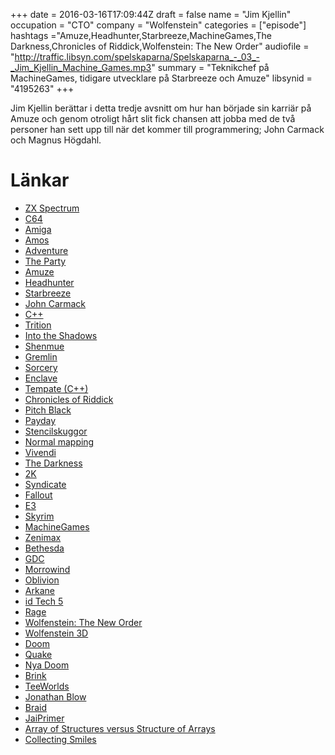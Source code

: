 +++
date = 2016-03-16T17:09:44Z
draft = false
name = "Jim Kjellin"
occupation = "CTO"
company = "Wolfenstein"
categories = ["episode"]
hashtags ="Amuze,Headhunter,Starbreeze,MachineGames,The Darkness,Chronicles of Riddick,Wolfenstein: The New Order"
audiofile = "http://traffic.libsyn.com/spelskaparna/Spelskaparna_-_03_-_Jim_Kjellin_Machine_Games.mp3"
summary = "Teknikchef på MachineGames, tidigare utvecklare på Starbreeze och Amuze"
libsynid = "4195263"
+++

Jim Kjellin berättar i detta tredje avsnitt om hur han började sin karriär på Amuze och genom otroligt hårt slit fick chansen att jobba med de två personer han sett upp till när det kommer till programmering; John Carmack och Magnus Högdahl.

# Länkar

* [ZX Spectrum](https://en.wikipedia.org/wiki/ZX_Spectrum)
* [C64](https://en.wikipedia.org/wiki/Commodore_64)
* [Amiga](https://en.wikipedia.org/wiki/Amiga)
* [Amos](https://en.wikipedia.org/wiki/AMOS_(programming_language))
* [Adventure](https://www.youtube.com/watch?v=yINb5Huh0C4)
* [The Party](https://www.youtube.com/watch?v=gcnFtLL3JLA)
* [Amuze](https://en.wikipedia.org/wiki/Amuze) 
* [Headhunter](https://www.youtube.com/watch?v=vLORkWBgoQ4)
* [Starbreeze](https://en.wikipedia.org/wiki/Starbreeze_Studios)
* [John Carmack](https://en.wikipedia.org/wiki/John_Carmack)
* [C++](https://en.wikipedia.org/wiki/C%2B%2B)
* [Trition](http://www.pouet.net/groups.php?which=161)
* [Into the Shadows](https://www.youtube.com/watch?v=f_rIMO04m4E)
* [Shenmue](https://www.youtube.com/watch?v=US-lyfBSK9I)
* [Gremlin](https://en.wikipedia.org/wiki/Gremlin_Interactive)
* [Sorcery](https://www.unseen64.net/2011/10/22/sorcery-starbreeze-studios-pc-cancelled/)
* [Enclave](https://www.youtube.com/watch?v=y_nZ-3ob3mU)
* [Tempate (C++)](https://en.wikipedia.org/wiki/Template_(C%2B%2B))
* [Chronicles of Riddick](https://www.youtube.com/watch?v=fhVeNcMZKF8)
* [Pitch Black](https://www.youtube.com/watch?v=fIeSV4i7bxQ)
* [Payday](https://www.youtube.com/watch?v=Gb-_DKC6wc4)
* [Stencilskuggor](https://en.wikipedia.org/wiki/Shadow_volume)
* [Normal mapping](https://en.wikipedia.org/wiki/Normal_mapping)
* [Vivendi](https://en.wikipedia.org/wiki/Vivendi_Games)
* [The Darkness](https://www.youtube.com/watch?v=S3rLY51Jx_c)
* [2K](https://www.2k.com/)
* [Syndicate](https://www.youtube.com/watch?v=rHXpifo8mdw)
* [Fallout](https://www.fallout4.com/age-gate)
* [E3](https://www.e3expo.com/)
* [Skyrim](https://www.youtube.com/watch?v=JSRtYpNRoN0)
* [MachineGames](http://www.machinegames.com/)
* [Zenimax](https://www.zenimax.com/) 
* [Bethesda](http://bethsoft.com/)
* [GDC](http://www.gdconf.com/)
* [Morrowind](https://www.youtube.com/watch?v=Cr3TCWPlDrw)
* [Oblivion](https://www.youtube.com/watch?v=qJnnPh44Rlo)
* [Arkane](http://www.arkane-studios.com/uk/index.php)
* [id Tech 5](https://en.wikipedia.org/wiki/Id_Tech#id_Tech_5)
* [Rage](https://www.youtube.com/watch?v=Or99qjmxSmY)
* [Wolfenstein: The New Order](https://www.youtube.com/watch?v=LuCaBp9wgtE)    
* [Wolfenstein 3D](https://www.youtube.com/watch?v=NdcnQISuF_Y)
* [Doom](https://www.youtube.com/watch?v=IzDUEPtTH7k)
* [Quake](https://www.youtube.com/watch?v=ZhzXKMqZBBc)
* [Nya Doom](https://www.youtube.com/watch?v=NteAPGprDJk)
* [Brink](https://www.youtube.com/watch?v=H8HYs90WXms)
* [TeeWorlds](https://www.teeworlds.com/)
* [Jonathan Blow](https://en.wikipedia.org/wiki/Jonathan_Blow)
* [Braid](https://www.youtube.com/watch?v=uqtSKkyJgFM)
* [JaiPrimer](https://github.com/BSVino/JaiPrimer/blob/master/JaiPrimer.md)
* [Array of Structures versus Structure of Arrays](https://www.youtube.com/watch?v=Dj3lkfIEUyA)
* [Collecting Smiles](http://collectingsmiles.com/)


